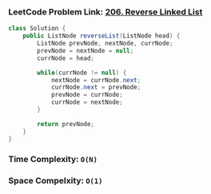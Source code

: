 ### LeetCode Problem Link: [206. Reverse Linked List](https://leetcode.com/problems/reverse-linked-list/description/)

```java
class Solution {
    public ListNode reverseList(ListNode head) {
        ListNode prevNode, nextNode, currNode;
        prevNode = nextNode = null;
        currNode = head;

        while(currNode != null) {
            nextNode = currNode.next;
            currNode.next = prevNode;
            prevNode = currNode;
            currNode = nextNode;
        }

        return prevNode;
    }
}
```

### Time Complexity: `O(N)`

### Space Compelxity: `O(1)`
